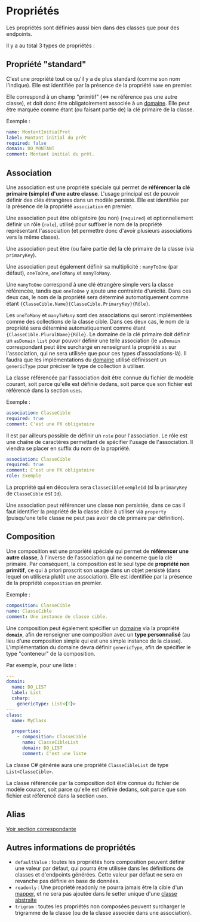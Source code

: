 # Propriétés

Les propriétés sont définies aussi bien dans des classes que pour des endpoints.

Il y a au total 3 types de propriétés :

## Propriété "standard"

C'est une propriété tout ce qu'il y a de plus standard (comme son nom l'indique). Elle est identifiée par la présence de la propriété `name` en premier.

Elle correspond à un champ "primitif" (<=> ne référence pas une autre classe), et doit donc être obligatoirement associée à un [domaine](/model/domains.md). Elle peut être marquée comme étant (ou faisant partie de) la clé primaire de la classe.

Exemple :

```yaml
name: MontantInitialPret
label: Montant initial du prêt
required: false
domain: DO_MONTANT
comment: Montant initial du prêt.
```

## Association

Une association est une propriété spéciale qui permet de **référencer la clé primaire (simple) d'une autre classe**. L'usage principal est de pouvoir définir des clés étrangères dans un modèle persisté. Elle est identifiée par la présence de la propriété `association` en premier.

Une association peut être obligatoire (ou non) (`required`) et optionnellement définir un rôle (`role`), utilisé pour suffixer le nom de la propriété représentant l'association (et permettre donc d'avoir plusieurs associations vers la même classe).

Une association peut être (ou faire partie de) la clé primaire de la classe (via `primaryKey`).

Une association peut également définir sa multiplicité : `manyToOne` (par défaut), `oneToOne`, `oneToMany` et `manyToMany`.

Une `manyToOne` correspond à une clé étrangère simple vers la classe référencée, tandis que `oneToOne` y ajoute une contrainte d'unicité. Dans ces deux cas, le nom de la propriété sera déterminé automatiquement comme étant `{ClasseCible.Name}{ClasseCible.PrimaryKey}{Rôle}`.

Les `oneToMany` et `manyToMany` sont des associations qui seront implémentées comme des collections de la classe cible. Dans ces deux cas, le nom de la propriété sera déterminé automatiquement comme étant `{ClasseCible.PluralName}{Rôle}`. Le domaine de la clé primaire doit définir un `asDomain` `list` pour pouvoir définir une telle association (le `asDomain` correspondant peut être surchargé en renseignant la propriété `as` sur l'association, qui ne sera utilisée que pour ces types d'associations-là). Il faudra que les implémentations du [domaine](/model/domains.md) utilisé définissent un `genericType` pour préciser le type de collection à utiliser.

La classe référencée par l'association doit être connue du fichier de modèle courant, soit parce qu'elle est définie dedans, soit parce que son fichier est référencé dans la section `uses`.

Exemple :

```yaml
association: ClasseCible
required: true
comment: C'est une FK obligatoire
```

Il est par ailleurs possible de définir un `role` pour l'association. Le rôle est une chaîne de caractères permettant de spécifier l'usage de l'association. Il viendra se placer en suffix du nom de la propriété.

```yaml
association: ClasseCible
required: true
comment: C'est une FK obligatoire
role: Exemple
```

La propriété qui en découlera sera `ClasseCibleExempleId` (si la `primaryKey` de `ClasseCible` est `Id`).

Une association peut référencer une classe non persistée, dans ce cas il faut identifier la propriété de la classe cible à utiliser via `property` (puisqu'une telle classe ne peut pas avoir de clé primaire par définition).

## Composition

Une composition est une propriété spéciale qui permet de **référencer une autre classe**, à l'inverse de l'association qui ne concerne que la clé primaire. Par conséquent, la composition est le seul type de **propriété non primitif**, ce qui à priori proscrit son usage dans un objet persisté (dans lequel on utilisera plutôt une association). Elle est identifiée par la présence de la propriété `composition` en premier.

Exemple :

```yaml
composition: ClasseCible
name: ClasseCible
comment: Une instance de classe cible.
```

Une composition peut également spécifier un [domaine](/model/domains.md) via la propriété **`domain`**, afin de renseigner une composition avec un **type personnalisé** (au lieu d'une composition simple qui est une simple instance de la classe). L'implémentation du domaine devra définir `genericType`, afin de spécifier le type "conteneur" de la composition.

Par exemple, pour une liste :

```yaml
---
domain:
  name: DO_LIST
  label: List
  csharp:
    genericType: List<{T}>
---
class:
  name: MyClass

  properties:
    - composition: ClasseCible
      name: ClasseCibleList
      domain: DO_LIST
      comment: C'est une liste
```

La classe C# générée aura une propriété `ClasseCibleList` de type `List<ClasseCible>`.

La classe référencée par la composition doit être connue du fichier de modèle courant, soit parce qu'elle est définie dedans, soit parce que son fichier est référencé dans la section `uses`.

## Alias

[Voir section correspondante](/model/aliases.md?id=alias-de-propriétés)

## Autres informations de propriétés

- `defaultValue` : toutes les propriétés hors composition peuvent définir une valeur par défaut, qui pourra être utilisée dans les définitions de classes et d'endpoints générées. Cette valeur par défaut ne sera en revanche pas définie en base de données.
- `readonly` : Une propriété readonly ne pourra jamais être la cible d'un [mapper](/model/mappers.md), et ne sera pas ajoutée dans le setter unique d'une [classe abstraite](/model/classes.md#classe-abstraite)
- `trigram` : toutes les propriétés non composées peuvent surcharger le trigramme de la classe (ou de la classe associée dans une association).
